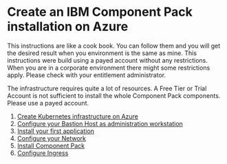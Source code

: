 Create an IBM Component Pack installation on Azure
=================================================

This instructions are like a cook book. You can follow them and you will get the desired result when you environment is the same as mine. This instructions were build using a payed account without any restrictions. When you are in a corporate environment there might some restrictions apply. Please check with your entitlement administrator.

The infrastructure requires quite a lot of resources. A Free Tier or Trial Account is not sufficient to install the whole Component Pack
components. Please use a payed account.

1. [Create Kubernetes infrastructure on Azure](chapter1.html)
2. [Configure your Bastion Host as administration workstation](chapter2.html)
3. [Install your first application](chapter3.html)
4. [Configure your Network](chapter4.html)
5. [Install Component Pack](chapter5.html)
6. [Configure Ingress](chapter6.html)
